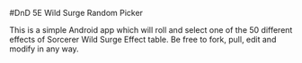 #DnD 5E Wild Surge Random Picker

This is a simple Android app which will roll and select one of the 50 different effects of Sorcerer Wild Surge Effect table. Be free to fork, pull, edit and modify in any way. 
